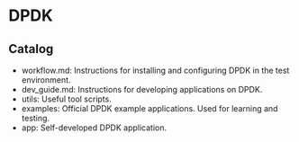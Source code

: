 # DPDK #

## Catalog ##

- workflow.md: Instructions for installing and configuring DPDK in the test environment.
- dev_guide.md: Instructions for developing applications on DPDK.
- utils: Useful tool scripts.
- examples: Official DPDK example applications. Used for learning and testing.
- app: Self-developed DPDK application.
